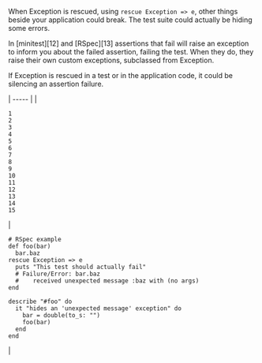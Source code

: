 When Exception is rescued, using `rescue Exception => e`, other things beside your application could break. The test suite could actually be hiding some errors.

In [minitest][12] and [RSpec][13] assertions that fail will raise an exception to inform you about the failed assertion, failing the test. When they do, they raise their own custom exceptions, subclassed from Exception.

If Exception is rescued in a test or in the application code, it could be silencing an assertion failure.

| ----- |
| 
    
    
    1
    2
    3
    4
    5
    6
    7
    8
    9
    10
    11
    12
    13
    14
    15

 | 
    
    
    # RSpec example
    def foo(bar)
      bar.baz
    rescue Exception => e
      puts "This test should actually fail"
      # Failure/Error: bar.baz
      #    received unexpected message :baz with (no args)
    end
    
    describe "#foo" do
      it "hides an 'unexpected message' exception" do
        bar = double(to_s: "")
        foo(bar)
      end
    end
    

 | 
